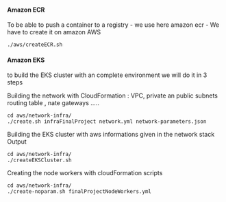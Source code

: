 #### Amazon ECR 

To be able to push a container to a registry - we use here amazon ecr - We have to create it on amazon AWS

```
./aws/createECR.sh
```
#### Amazon EKS
to build the EKS cluster with an complete environment we will do it in 3 steps 

Building the network with CloudFormation : VPC, private an public subnets routing table , nate gateways .....
```
cd aws/network-infra/
./create.sh infraFinalProject network.yml network-parameters.json

```
Building the EKS cluster with aws informations given in the network stack Output 
```
cd aws/network-infra/
./createEKSCluster.sh

```
Creating the node workers with cloudFormation scripts

```
cd aws/network-infra/
./create-noparam.sh finalProjectNodeWorkers.yml

```
